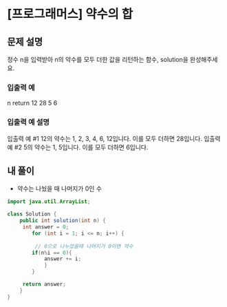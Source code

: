 # [프로그래머스] 약수의 합
## 문제 설명
정수 n을 입력받아 n의 약수를 모두 더한 값을 리턴하는 함수, solution을 완성해주세요.

### 입출력 예
n
return
12
28
5
6

### 입출력 예 설명
입출력 예 #1
12의 약수는 1, 2, 3, 4, 6, 12입니다. 이를 모두 더하면 28입니다.
입출력 예 #2
5의 약수는 1, 5입니다. 이를 모두 더하면 6입니다.


## 내 풀이
- 약수는 나눴을 때 나머지가 0인 수 
``` java
import java.util.ArrayList;

class Solution {
    public int solution(int n) {
     int answer = 0;
		for (int i = 1; i <= n; i++) {
   	
		 // 0으로 나누었을때 나머지가 0이면 약수
    	if(n%i == 0){
        	answer += i;
    		}
		}

     return answer;
    }
}
```